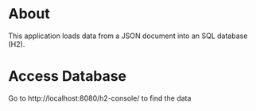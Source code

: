 # About

This application loads data from a JSON document into an SQL database (H2).

# Access Database

Go to http://localhost:8080/h2-console/ to find the data
